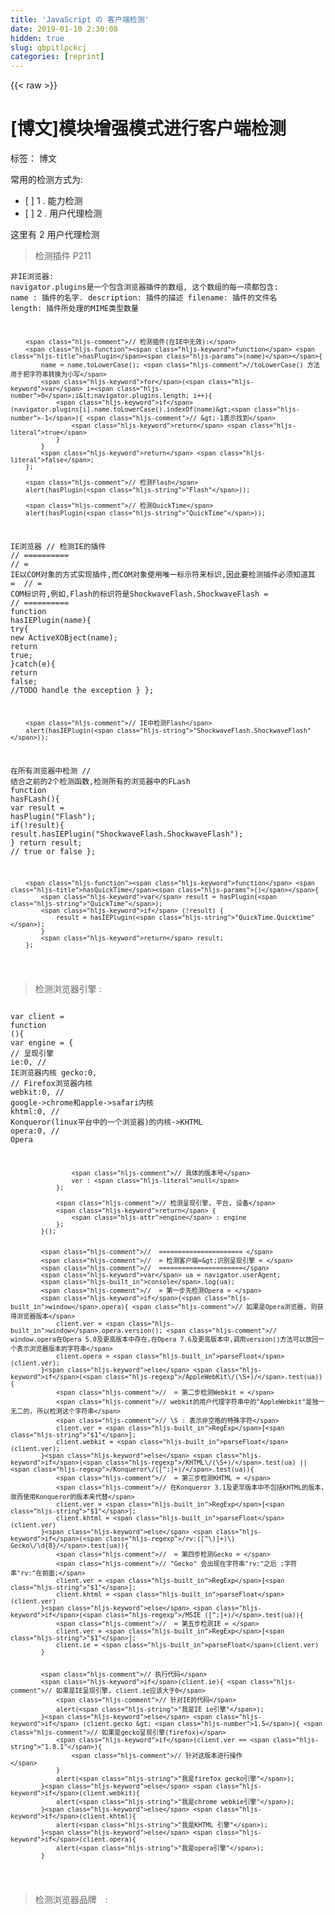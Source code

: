 ```yaml
---
title: 'JavaScript の 客户端检测' 
date: 2019-01-10 2:30:08
hidden: true
slug: qbpitlpckcj
categories: [reprint]
---
```


{{< raw >}}

                    
<h1 id="articleHeader0">[博文]模块增强模式进行客户端检测</h1>
<p>标签： 博文</p>
<p>常用的检测方式为:</p>
<ul>
<li>[ ]  1 . 能力检测</li>
<li>[ ]  2 . 用户代理检测</li>
</ul>
<p>这里有 2 用户代理检测</p>
<blockquote><p>检测插件 P211</p></blockquote>
<div class="widget-codetool" style="display:none;">
      <div class="widget-codetool--inner">
      <span class="selectCode code-tool" data-toggle="tooltip" data-placement="top" title="" data-original-title="全选"></span>
      <span type="button" class="copyCode code-tool" data-toggle="tooltip" data-placement="top" data-clipboard-text="非IE浏览器: 
navigator.plugins是一个包含浏览器插件的数组, 这个数组的每一项都包含:
    name : 插件的名字.
    description: 插件的描述
    filename: 插件的文件名
    length: 插件所处理的MIME类型数量

        // 检测插件(在IE中无效):
        function hasPlugin(name){
            name = name.toLowerCase(); //toLowerCase() 方法用于把字符串转换为小写
            for(var i=0;i<navigator.plugins.length; i++){
                if(navigator.plugins[i].name.toLowerCase().indexOf(name)>-1){ // >-1表示找到
                    return true
                }
            }
            return false;
        };
            
        // 检测Flash
        alert(hasPlugin(&quot;Flash&quot;));
        
        // 检测QuickTime
        alert(hasPlugin(&quot;QuickTime&quot;));
            

IE浏览器
        // 检测IE的插件
        //  ========== 
        //  = IE以COM对象的方式实现插件,而COM对象使用唯一标示符来标识,因此要检测插件必须知道其 = 
        //  = COM标识符,例如,Flash的标识符是ShockwaveFlash.ShockwaveFlash = 
        //  ========== 
        function hasIEPlugin(name){
            try{
                new ActiveXOBject(name);
                return true;
            }catch(e){
                return false;
                //TODO handle the exception
            }
        };
        
        // IE中检测Flash
        alert(hasIEPlugin(&quot;ShockwaveFlash.ShockwaveFlash&quot;));


在所有浏览器中检测
        // 结合之前的2个检测函数,检测所有的浏览器中的FLash
        function hasFLash(){
            var result = hasPlugin(&quot;Flash&quot;);
            if(!result){
                result.hasIEPlugin(&quot;ShockwaveFlash.ShockwaveFlash&quot;);
            }
            return result; // true or false
        };
        
        function hasQuickTime(){
            var result = hasPlugin(&quot;QuickTime&quot;);
            if (!result) {
                result = hasIEPlugin(&quot;QuickTime.Quicktime&quot;);
            } 
            return result;
        };
" title="" data-original-title="复制"></span>
      <span type="button" class="saveToNote code-tool" data-toggle="tooltip" data-placement="top" title="" data-original-title="放进笔记"></span>
      </div>
      </div><pre class="hljs actionscript"><code>非IE浏览器: 
navigator.plugins是一个包含浏览器插件的数组, 这个数组的每一项都包含:
    name : 插件的名字.
    description: 插件的描述
    filename: 插件的文件名
    length: 插件所处理的MIME类型数量

        <span class="hljs-comment">// 检测插件(在IE中无效):</span>
        <span class="hljs-function"><span class="hljs-keyword">function</span> <span class="hljs-title">hasPlugin</span><span class="hljs-params">(name)</span></span>{
            name = name.toLowerCase(); <span class="hljs-comment">//toLowerCase() 方法用于把字符串转换为小写</span>
            <span class="hljs-keyword">for</span>(<span class="hljs-keyword">var</span> i=<span class="hljs-number">0</span>;i&lt;navigator.plugins.length; i++){
                <span class="hljs-keyword">if</span>(navigator.plugins[i].name.toLowerCase().indexOf(name)&gt;<span class="hljs-number">-1</span>){ <span class="hljs-comment">// &gt;-1表示找到</span>
                    <span class="hljs-keyword">return</span> <span class="hljs-literal">true</span>
                }
            }
            <span class="hljs-keyword">return</span> <span class="hljs-literal">false</span>;
        };
            
        <span class="hljs-comment">// 检测Flash</span>
        alert(hasPlugin(<span class="hljs-string">"Flash"</span>));
        
        <span class="hljs-comment">// 检测QuickTime</span>
        alert(hasPlugin(<span class="hljs-string">"QuickTime"</span>));
            

IE浏览器
        <span class="hljs-comment">// 检测IE的插件</span>
        <span class="hljs-comment">//  ========== </span>
        <span class="hljs-comment">//  = IE以COM对象的方式实现插件,而COM对象使用唯一标示符来标识,因此要检测插件必须知道其 = </span>
        <span class="hljs-comment">//  = COM标识符,例如,Flash的标识符是ShockwaveFlash.ShockwaveFlash = </span>
        <span class="hljs-comment">//  ========== </span>
        <span class="hljs-function"><span class="hljs-keyword">function</span> <span class="hljs-title">hasIEPlugin</span><span class="hljs-params">(name)</span></span>{
            <span class="hljs-keyword">try</span>{
                <span class="hljs-keyword">new</span> ActiveXOBject(name);
                <span class="hljs-keyword">return</span> <span class="hljs-literal">true</span>;
            }<span class="hljs-keyword">catch</span>(e){
                <span class="hljs-keyword">return</span> <span class="hljs-literal">false</span>;
                <span class="hljs-comment">//TODO handle the exception</span>
            }
        };
        
        <span class="hljs-comment">// IE中检测Flash</span>
        alert(hasIEPlugin(<span class="hljs-string">"ShockwaveFlash.ShockwaveFlash"</span>));


在所有浏览器中检测
        <span class="hljs-comment">// 结合之前的2个检测函数,检测所有的浏览器中的FLash</span>
        <span class="hljs-function"><span class="hljs-keyword">function</span> <span class="hljs-title">hasFLash</span><span class="hljs-params">()</span></span>{
            <span class="hljs-keyword">var</span> result = hasPlugin(<span class="hljs-string">"Flash"</span>);
            <span class="hljs-keyword">if</span>(!result){
                result.hasIEPlugin(<span class="hljs-string">"ShockwaveFlash.ShockwaveFlash"</span>);
            }
            <span class="hljs-keyword">return</span> result; <span class="hljs-comment">// true or false</span>
        };
        
        <span class="hljs-function"><span class="hljs-keyword">function</span> <span class="hljs-title">hasQuickTime</span><span class="hljs-params">()</span></span>{
            <span class="hljs-keyword">var</span> result = hasPlugin(<span class="hljs-string">"QuickTime"</span>);
            <span class="hljs-keyword">if</span> (!result) {
                result = hasIEPlugin(<span class="hljs-string">"QuickTime.Quicktime"</span>);
            } 
            <span class="hljs-keyword">return</span> result;
        };
</code></pre>
<blockquote><p>检测浏览器引擎 :</p></blockquote>
<div class="widget-codetool" style="display:none;">
      <div class="widget-codetool--inner">
      <span class="selectCode code-tool" data-toggle="tooltip" data-placement="top" title="" data-original-title="全选"></span>
      <span type="button" class="copyCode code-tool" data-toggle="tooltip" data-placement="top" data-clipboard-text="
            var client = function (){
                var engine = {
                    // 呈现引擎
                    ie:0, // IE浏览器内核
                    gecko:0, // Firefox浏览器内核    
                    webkit:0, // google->chrome和apple->safari内核
                    khtml:0, // Konqueror(linux平台中的一个浏览器)的内核->KHTML
                    opera:0, // Opera
                    
                    // 具体的版本号
                    ver : null
                };
                
                // 检测呈现引擎, 平台, 设备
                return {
                    engine : engine
                };
            }();
            
            
            //  ====================== 
            //  = 检测客户端=>识别呈现引擎 = 
            //  ======================
            var ua = navigator.userAgent;
            console.log(ua);
            //  = 第一步先检测Opera = 
            if(window.opera){ // 如果是Opera浏览器, 则获得浏览器版本
                client.ver = window.opera.version(); // window.opera在Opera 5.0及更高版本中存在,在Opera 7.6及更高版本中,调用version()方法可以放回一个表示浏览器版本的字符串
                client.opera = parseFloat(client.ver);
            }else if(/AppleWebKit\/(\S+)/.test(ua)){
                //  = 第二步检测Webkit = 
                // webkit的用户代理字符串中的&quot;AppleWebkit&quot;是独一无二的, 所以检测这个字符串
                // \S : 表示非空格的特殊字符
                client.ver = RegExp[&quot;$1&quot;];
                client.webkit = parseFloat(client.ver);
            }else if(/KHTML\/(\S+)/.test(ua) || /Konqueror\/([^;]+)/.test(ua)){
                //  = 第三步检测KHTML = 
                // 在Konqueror 3.1及更早版本中不包括KHTML的版本, 故而使用Konqueror的版本来代替
                client.ver = RegExp[&quot;$1&quot;];
                client.khtml = parseFloat(client.ver)                
            }else if(/rv:([^\)]+)\) Gecko\/\d{8}/.test(ua)){
                //  = 第四步检测Gecko = 
                // &quot;Gecko&quot; 会出现在字符串&quot;rv:&quot;之后 ;字符串&quot;rv:&quot;在前面;
                client.ver = RegExp[&quot;$1&quot;];
                client.khtml = parseFloat(client.ver)
            }else if(/MSIE ([^;]+)/.test(ua)){
                //  = 第五步检测IE = 
                client.ver = RegExp[&quot;$1&quot;];
                client.ie = parseFloat(client.ver)
            }
            
            
            // 执行代码
            if(client.ie){ // 如果是IE呈现引擎, client.ie应该大于0
                // 针对IE的代码
                alert(&quot;我是IE ie引擎&quot;);
            }else if (client.gecko > 1.5){ // 如果是gecko呈现引擎(firefox)
                if(client.ver == &quot;1.8.1&quot;){
                    // 针对这版本进行操作                    
                }
                alert(&quot;我是firefox gecko引擎&quot;);
            }else if(client.webkit){
                alert(&quot;我是chrome webkie引擎&quot;);
            }else if(client.khtml){
                alert(&quot;我是KHTML 引擎&quot;);
            }else if(client.opera){
                alert(&quot;我是opera引擎&quot;);
            }


" title="" data-original-title="复制"></span>
      <span type="button" class="saveToNote code-tool" data-toggle="tooltip" data-placement="top" title="" data-original-title="放进笔记"></span>
      </div>
      </div><pre class="hljs javascript"><code>
            <span class="hljs-keyword">var</span> client = <span class="hljs-function"><span class="hljs-keyword">function</span> (<span class="hljs-params"></span>)</span>{
                <span class="hljs-keyword">var</span> engine = {
                    <span class="hljs-comment">// 呈现引擎</span>
                    ie:<span class="hljs-number">0</span>, <span class="hljs-comment">// IE浏览器内核</span>
                    gecko:<span class="hljs-number">0</span>, <span class="hljs-comment">// Firefox浏览器内核    </span>
                    webkit:<span class="hljs-number">0</span>, <span class="hljs-comment">// google-&gt;chrome和apple-&gt;safari内核</span>
                    khtml:<span class="hljs-number">0</span>, <span class="hljs-comment">// Konqueror(linux平台中的一个浏览器)的内核-&gt;KHTML</span>
                    opera:<span class="hljs-number">0</span>, <span class="hljs-comment">// Opera</span>
                    
                    <span class="hljs-comment">// 具体的版本号</span>
                    ver : <span class="hljs-literal">null</span>
                };
                
                <span class="hljs-comment">// 检测呈现引擎, 平台, 设备</span>
                <span class="hljs-keyword">return</span> {
                    <span class="hljs-attr">engine</span> : engine
                };
            }();
            
            
            <span class="hljs-comment">//  ====================== </span>
            <span class="hljs-comment">//  = 检测客户端=&gt;识别呈现引擎 = </span>
            <span class="hljs-comment">//  ======================</span>
            <span class="hljs-keyword">var</span> ua = navigator.userAgent;
            <span class="hljs-built_in">console</span>.log(ua);
            <span class="hljs-comment">//  = 第一步先检测Opera = </span>
            <span class="hljs-keyword">if</span>(<span class="hljs-built_in">window</span>.opera){ <span class="hljs-comment">// 如果是Opera浏览器, 则获得浏览器版本</span>
                client.ver = <span class="hljs-built_in">window</span>.opera.version(); <span class="hljs-comment">// window.opera在Opera 5.0及更高版本中存在,在Opera 7.6及更高版本中,调用version()方法可以放回一个表示浏览器版本的字符串</span>
                client.opera = <span class="hljs-built_in">parseFloat</span>(client.ver);
            }<span class="hljs-keyword">else</span> <span class="hljs-keyword">if</span>(<span class="hljs-regexp">/AppleWebKit\/(\S+)/</span>.test(ua)){
                <span class="hljs-comment">//  = 第二步检测Webkit = </span>
                <span class="hljs-comment">// webkit的用户代理字符串中的"AppleWebkit"是独一无二的, 所以检测这个字符串</span>
                <span class="hljs-comment">// \S : 表示非空格的特殊字符</span>
                client.ver = <span class="hljs-built_in">RegExp</span>[<span class="hljs-string">"$1"</span>];
                client.webkit = <span class="hljs-built_in">parseFloat</span>(client.ver);
            }<span class="hljs-keyword">else</span> <span class="hljs-keyword">if</span>(<span class="hljs-regexp">/KHTML\/(\S+)/</span>.test(ua) || <span class="hljs-regexp">/Konqueror\/([^;]+)/</span>.test(ua)){
                <span class="hljs-comment">//  = 第三步检测KHTML = </span>
                <span class="hljs-comment">// 在Konqueror 3.1及更早版本中不包括KHTML的版本, 故而使用Konqueror的版本来代替</span>
                client.ver = <span class="hljs-built_in">RegExp</span>[<span class="hljs-string">"$1"</span>];
                client.khtml = <span class="hljs-built_in">parseFloat</span>(client.ver)                
            }<span class="hljs-keyword">else</span> <span class="hljs-keyword">if</span>(<span class="hljs-regexp">/rv:([^\)]+)\) Gecko\/\d{8}/</span>.test(ua)){
                <span class="hljs-comment">//  = 第四步检测Gecko = </span>
                <span class="hljs-comment">// "Gecko" 会出现在字符串"rv:"之后 ;字符串"rv:"在前面;</span>
                client.ver = <span class="hljs-built_in">RegExp</span>[<span class="hljs-string">"$1"</span>];
                client.khtml = <span class="hljs-built_in">parseFloat</span>(client.ver)
            }<span class="hljs-keyword">else</span> <span class="hljs-keyword">if</span>(<span class="hljs-regexp">/MSIE ([^;]+)/</span>.test(ua)){
                <span class="hljs-comment">//  = 第五步检测IE = </span>
                client.ver = <span class="hljs-built_in">RegExp</span>[<span class="hljs-string">"$1"</span>];
                client.ie = <span class="hljs-built_in">parseFloat</span>(client.ver)
            }
            
            
            <span class="hljs-comment">// 执行代码</span>
            <span class="hljs-keyword">if</span>(client.ie){ <span class="hljs-comment">// 如果是IE呈现引擎, client.ie应该大于0</span>
                <span class="hljs-comment">// 针对IE的代码</span>
                alert(<span class="hljs-string">"我是IE ie引擎"</span>);
            }<span class="hljs-keyword">else</span> <span class="hljs-keyword">if</span> (client.gecko &gt; <span class="hljs-number">1.5</span>){ <span class="hljs-comment">// 如果是gecko呈现引擎(firefox)</span>
                <span class="hljs-keyword">if</span>(client.ver == <span class="hljs-string">"1.8.1"</span>){
                    <span class="hljs-comment">// 针对这版本进行操作                    </span>
                }
                alert(<span class="hljs-string">"我是firefox gecko引擎"</span>);
            }<span class="hljs-keyword">else</span> <span class="hljs-keyword">if</span>(client.webkit){
                alert(<span class="hljs-string">"我是chrome webkie引擎"</span>);
            }<span class="hljs-keyword">else</span> <span class="hljs-keyword">if</span>(client.khtml){
                alert(<span class="hljs-string">"我是KHTML 引擎"</span>);
            }<span class="hljs-keyword">else</span> <span class="hljs-keyword">if</span>(client.opera){
                alert(<span class="hljs-string">"我是opera引擎"</span>);
            }


</code></pre>
<blockquote><p>检测浏览器品牌　:</p></blockquote>
<div class="widget-codetool" style="display:none;">
      <div class="widget-codetool--inner">
      <span class="selectCode code-tool" data-toggle="tooltip" data-placement="top" title="" data-original-title="全选"></span>
      <span type="button" class="copyCode code-tool" data-toggle="tooltip" data-placement="top" data-clipboard-text="            var client = function (){
                var engine = {
                    // 呈现引擎
                    ie:0, // IE浏览器内核
                    gecko:0, // Firefox浏览器内核    
                    webkit:0, // google->chrome和apple->safari内核
                    khtml:0, // Konqueror(linux平台中的一个浏览器)的内核->KHTML
                    opera:0, // Opera
                    
                    // 具体的版本号
                    ver : null
                };
                
                var browser = {
                    //浏览器
                    ie : 0,
                    firefox:0,
                    safari:0,
                    honq:0,
                    opera:0, 
                    chrome:0,
                    
                    // 具体的版本号
                    ver : null
                };
                
                
                // 检测呈现引擎, 平台, 设备
                return {
                    engine : engine,
                    browser : browser
                };
            }();
            
            
            //  ====================== 
            //  = 检测客户端=>识别呈现引擎 = 
            //  = 检测客户端=>识别浏览器 =  
            //  ====================== 
            var ua = navigator.userAgent; 
            //  = 第一步先检测Opera =  
            var o = window.opera || window.opr
            console.log(ua);
            if(o){ // 如果是Opera浏览器, 则获得浏览器版本
                client.engine.ver = client.browser.ver = (/OPR\/(.*)/.exec(ua))[1]; // window.opera在Opera 5.0及更高版本中存在,在Opera 7.6及更高版本中,调用version()方法可以放回一个表示浏览器版本的字符串
                client.engine.opera = client.browser.opera = parseFloat(client.engine.ver);
            }else if(/AppleWebKit\/(\S+)/.test(ua)){
                //  = 第二步检测Webkit = 
                // webkit的用户代理字符串中的&quot;AppleWebkit&quot;是独一无二的, 所以检测这个字符串
                // \S : 表示非空格的字符
                client.engine.ver = RegExp[&quot;$1&quot;];
                client.engine.webkit = parseFloat(client.engine.ver);

                //确定是Chrome 还是 Safari
                if(/Chrome\/(\S+)/.test(ua)){
                    client.browser.ver  = RegExp[&quot;$1&quot;];
                    client.browser.chrome = parseFloat(client.browser.ver);
                }else if(/Version\/(\S+)/.test(ua)){
                    client.browser.ver  = RegExp[&quot;$1&quot;];
                    client.browser.safari = parseFloat(client.browser.ver);
                }else{
                    //近似的确定版本号
                    var safariVersion = 1;
                    if(client.webkit < 100){
                        safariVersion = 1;
                    }else if(client.webkit < 312){
                        safariVersion = 1.2;
                    }else if(client.webkit < 412){
                        safariVersion = 1.3;
                    }else{
                        safariVersion = 2;
                    }
                    client.browser.safari = client.browser.ver = safariVersion;
                }
            }else if(/KHTML\/(\S+)/.test(ua) || /Konqueror\/([^;]+)/.test(ua)){
                //  = 第三步检测KHTML = 
                // 在Konqueror 3.1及更早版本中不包括KHTML的版本, 故而使用Konqueror的版本来代替
                client.engine.ver = client.browser.ver = RegExp[&quot;$1&quot;];
                client.engine.khtml = client.browser.konq = parseFloat(client.engine.ver)
            }else if(/rv:([^\)]+)\) Gecko\/\d{8}/.test(ua)){
                //  = 第四步检测Gecko = 
                // &quot;Gecko&quot; 会出现在字符串&quot;rv:&quot;之后 ;字符串&quot;rv:&quot;在前面;
                client.engine.ver = RegExp[&quot;$1&quot;];
                client.engine.gecko = parseFloat(client.engine.ver);
                
                //确定是不是firefox
                if(/Firefox\/(\S+)/.test(ua)){
                    client.browser.ver = RegExp[&quot;$1&quot;];
                    client.browser.firefox = parseFloat(client.browser.ver);
                }
            }else if(/MSIE ([^;]+)/.test(ua)){
                //  = 第五步检测IE = 
                client.engine.ver = client.browser.ver = RegExp[&quot;$1&quot;];
                client.engine.ie = client.browser.ie = parseFloat(client.engine.ver)
            }
            
            
            // 检测引擎逻辑代码
            if(client.engine.ie){ // 如果是IE呈现引擎, client.engine.ie应该大于0
                // 针对IE的代码
                alert(&quot;我是IE ie引擎&quot;);
            }else if (client.engine.gecko > 1.5){ // 如果是gecko呈现引擎(firefox)
                if(client.engine.ver == &quot;1.8.1&quot;){
                    // 针对这版本进行操作                    
                }
                alert(&quot;我是firefox gecko引擎&quot;);
            }else if(client.engine.webkit){
                alert(&quot;我是webkie引擎&quot;);
            }else if(client.engine.khtml){
                alert(&quot;我是KHTML 引擎&quot;);
            }else if(client.engine.opera){
                alert(&quot;我是opera引擎&quot;);
            }
            
            // 检测浏览器逻辑代码
            if(client.engine.webkit){ // 如果为webkit引擎
                if(client.browser.chrome){
                    alert(&quot;我是google chrome&quot;)
                }else if(client.browser.safari){
                    alert(&quot;我是Safari&quot;)
                }
            }else if(client.engine.gecko){
                if(client.browser.firefox){
                    alert(&quot;我是火狐&quot;)
                }else{
                    alert(&quot;gecko.....&quot;)
                }
            }else if(client.browser.ie){
                alert(&quot;我是IE&quot;)
            }else if(client.browser.opera){
                alert(&quot;我是Opera&quot;)
            }
            " title="" data-original-title="复制"></span>
      <span type="button" class="saveToNote code-tool" data-toggle="tooltip" data-placement="top" title="" data-original-title="放进笔记"></span>
      </div>
      </div><pre class="hljs axapta"><code>            var <span class="hljs-keyword">client</span> = function (){
                var engine = {
                    <span class="hljs-comment">// 呈现引擎</span>
                    ie:<span class="hljs-number">0</span>, <span class="hljs-comment">// IE浏览器内核</span>
                    gecko:<span class="hljs-number">0</span>, <span class="hljs-comment">// Firefox浏览器内核    </span>
                    webkit:<span class="hljs-number">0</span>, <span class="hljs-comment">// google-&gt;chrome和apple-&gt;safari内核</span>
                    khtml:<span class="hljs-number">0</span>, <span class="hljs-comment">// Konqueror(linux平台中的一个浏览器)的内核-&gt;KHTML</span>
                    opera:<span class="hljs-number">0</span>, <span class="hljs-comment">// Opera</span>
                    
                    <span class="hljs-comment">// 具体的版本号</span>
                    ver : <span class="hljs-keyword">null</span>
                };
                
                var browser = {
                    <span class="hljs-comment">//浏览器</span>
                    ie : <span class="hljs-number">0</span>,
                    firefox:<span class="hljs-number">0</span>,
                    safari:<span class="hljs-number">0</span>,
                    honq:<span class="hljs-number">0</span>,
                    opera:<span class="hljs-number">0</span>, 
                    chrome:<span class="hljs-number">0</span>,
                    
                    <span class="hljs-comment">// 具体的版本号</span>
                    ver : <span class="hljs-keyword">null</span>
                };
                
                
                <span class="hljs-comment">// 检测呈现引擎, 平台, 设备</span>
                <span class="hljs-keyword">return</span> {
                    engine : engine,
                    browser : browser
                };
            }();
            
            
            <span class="hljs-comment">//  ====================== </span>
            <span class="hljs-comment">//  = 检测客户端=&gt;识别呈现引擎 = </span>
            <span class="hljs-comment">//  = 检测客户端=&gt;识别浏览器 =  </span>
            <span class="hljs-comment">//  ====================== </span>
            var ua = navigator.userAgent; 
            <span class="hljs-comment">//  = 第一步先检测Opera =  </span>
            var o = window.opera || window.opr
            console.log(ua);
            <span class="hljs-keyword">if</span>(o){ <span class="hljs-comment">// 如果是Opera浏览器, 则获得浏览器版本</span>
                <span class="hljs-keyword">client</span>.engine.ver = <span class="hljs-keyword">client</span>.browser.ver = (/OPR\/(.*)/.exec(ua))[<span class="hljs-number">1</span>]; <span class="hljs-comment">// window.opera在Opera 5.0及更高版本中存在,在Opera 7.6及更高版本中,调用version()方法可以放回一个表示浏览器版本的字符串</span>
                <span class="hljs-keyword">client</span>.engine.opera = <span class="hljs-keyword">client</span>.browser.opera = parseFloat(<span class="hljs-keyword">client</span>.engine.ver);
            }<span class="hljs-keyword">else</span> <span class="hljs-keyword">if</span>(/AppleWebKit\/(\S+)/.test(ua)){
                <span class="hljs-comment">//  = 第二步检测Webkit = </span>
                <span class="hljs-comment">// webkit的用户代理字符串中的"AppleWebkit"是独一无二的, 所以检测这个字符串</span>
                <span class="hljs-comment">// \S : 表示非空格的字符</span>
                <span class="hljs-keyword">client</span>.engine.ver = RegExp[<span class="hljs-string">"$1"</span>];
                <span class="hljs-keyword">client</span>.engine.webkit = parseFloat(<span class="hljs-keyword">client</span>.engine.ver);

                <span class="hljs-comment">//确定是Chrome 还是 Safari</span>
                <span class="hljs-keyword">if</span>(/Chrome\/(\S+)/.test(ua)){
                    <span class="hljs-keyword">client</span>.browser.ver  = RegExp[<span class="hljs-string">"$1"</span>];
                    <span class="hljs-keyword">client</span>.browser.chrome = parseFloat(<span class="hljs-keyword">client</span>.browser.ver);
                }<span class="hljs-keyword">else</span> <span class="hljs-keyword">if</span>(/Version\/(\S+)/.test(ua)){
                    <span class="hljs-keyword">client</span>.browser.ver  = RegExp[<span class="hljs-string">"$1"</span>];
                    <span class="hljs-keyword">client</span>.browser.safari = parseFloat(<span class="hljs-keyword">client</span>.browser.ver);
                }<span class="hljs-keyword">else</span>{
                    <span class="hljs-comment">//近似的确定版本号</span>
                    var safariVersion = <span class="hljs-number">1</span>;
                    <span class="hljs-keyword">if</span>(<span class="hljs-keyword">client</span>.webkit &lt; <span class="hljs-number">100</span>){
                        safariVersion = <span class="hljs-number">1</span>;
                    }<span class="hljs-keyword">else</span> <span class="hljs-keyword">if</span>(<span class="hljs-keyword">client</span>.webkit &lt; <span class="hljs-number">312</span>){
                        safariVersion = <span class="hljs-number">1.2</span>;
                    }<span class="hljs-keyword">else</span> <span class="hljs-keyword">if</span>(<span class="hljs-keyword">client</span>.webkit &lt; <span class="hljs-number">412</span>){
                        safariVersion = <span class="hljs-number">1.3</span>;
                    }<span class="hljs-keyword">else</span>{
                        safariVersion = <span class="hljs-number">2</span>;
                    }
                    <span class="hljs-keyword">client</span>.browser.safari = <span class="hljs-keyword">client</span>.browser.ver = safariVersion;
                }
            }<span class="hljs-keyword">else</span> <span class="hljs-keyword">if</span>(/KHTML\/(\S+)/.test(ua) || /Konqueror\/([^;]+)/.test(ua)){
                <span class="hljs-comment">//  = 第三步检测KHTML = </span>
                <span class="hljs-comment">// 在Konqueror 3.1及更早版本中不包括KHTML的版本, 故而使用Konqueror的版本来代替</span>
                <span class="hljs-keyword">client</span>.engine.ver = <span class="hljs-keyword">client</span>.browser.ver = RegExp[<span class="hljs-string">"$1"</span>];
                <span class="hljs-keyword">client</span>.engine.khtml = <span class="hljs-keyword">client</span>.browser.konq = parseFloat(<span class="hljs-keyword">client</span>.engine.ver)
            }<span class="hljs-keyword">else</span> <span class="hljs-keyword">if</span>(/rv:([^\)]+)\) Gecko\/\d{<span class="hljs-number">8</span>}/.test(ua)){
                <span class="hljs-comment">//  = 第四步检测Gecko = </span>
                <span class="hljs-comment">// "Gecko" 会出现在字符串"rv:"之后 ;字符串"rv:"在前面;</span>
                <span class="hljs-keyword">client</span>.engine.ver = RegExp[<span class="hljs-string">"$1"</span>];
                <span class="hljs-keyword">client</span>.engine.gecko = parseFloat(<span class="hljs-keyword">client</span>.engine.ver);
                
                <span class="hljs-comment">//确定是不是firefox</span>
                <span class="hljs-keyword">if</span>(/Firefox\/(\S+)/.test(ua)){
                    <span class="hljs-keyword">client</span>.browser.ver = RegExp[<span class="hljs-string">"$1"</span>];
                    <span class="hljs-keyword">client</span>.browser.firefox = parseFloat(<span class="hljs-keyword">client</span>.browser.ver);
                }
            }<span class="hljs-keyword">else</span> <span class="hljs-keyword">if</span>(/MSIE ([^;]+)/.test(ua)){
                <span class="hljs-comment">//  = 第五步检测IE = </span>
                <span class="hljs-keyword">client</span>.engine.ver = <span class="hljs-keyword">client</span>.browser.ver = RegExp[<span class="hljs-string">"$1"</span>];
                <span class="hljs-keyword">client</span>.engine.ie = <span class="hljs-keyword">client</span>.browser.ie = parseFloat(<span class="hljs-keyword">client</span>.engine.ver)
            }
            
            
            <span class="hljs-comment">// 检测引擎逻辑代码</span>
            <span class="hljs-keyword">if</span>(<span class="hljs-keyword">client</span>.engine.ie){ <span class="hljs-comment">// 如果是IE呈现引擎, client.engine.ie应该大于0</span>
                <span class="hljs-comment">// 针对IE的代码</span>
                alert(<span class="hljs-string">"我是IE ie引擎"</span>);
            }<span class="hljs-keyword">else</span> <span class="hljs-keyword">if</span> (<span class="hljs-keyword">client</span>.engine.gecko &gt; <span class="hljs-number">1.5</span>){ <span class="hljs-comment">// 如果是gecko呈现引擎(firefox)</span>
                <span class="hljs-keyword">if</span>(<span class="hljs-keyword">client</span>.engine.ver == <span class="hljs-string">"1.8.1"</span>){
                    <span class="hljs-comment">// 针对这版本进行操作                    </span>
                }
                alert(<span class="hljs-string">"我是firefox gecko引擎"</span>);
            }<span class="hljs-keyword">else</span> <span class="hljs-keyword">if</span>(<span class="hljs-keyword">client</span>.engine.webkit){
                alert(<span class="hljs-string">"我是webkie引擎"</span>);
            }<span class="hljs-keyword">else</span> <span class="hljs-keyword">if</span>(<span class="hljs-keyword">client</span>.engine.khtml){
                alert(<span class="hljs-string">"我是KHTML 引擎"</span>);
            }<span class="hljs-keyword">else</span> <span class="hljs-keyword">if</span>(<span class="hljs-keyword">client</span>.engine.opera){
                alert(<span class="hljs-string">"我是opera引擎"</span>);
            }
            
            <span class="hljs-comment">// 检测浏览器逻辑代码</span>
            <span class="hljs-keyword">if</span>(<span class="hljs-keyword">client</span>.engine.webkit){ <span class="hljs-comment">// 如果为webkit引擎</span>
                <span class="hljs-keyword">if</span>(<span class="hljs-keyword">client</span>.browser.chrome){
                    alert(<span class="hljs-string">"我是google chrome"</span>)
                }<span class="hljs-keyword">else</span> <span class="hljs-keyword">if</span>(<span class="hljs-keyword">client</span>.browser.safari){
                    alert(<span class="hljs-string">"我是Safari"</span>)
                }
            }<span class="hljs-keyword">else</span> <span class="hljs-keyword">if</span>(<span class="hljs-keyword">client</span>.engine.gecko){
                <span class="hljs-keyword">if</span>(<span class="hljs-keyword">client</span>.browser.firefox){
                    alert(<span class="hljs-string">"我是火狐"</span>)
                }<span class="hljs-keyword">else</span>{
                    alert(<span class="hljs-string">"gecko....."</span>)
                }
            }<span class="hljs-keyword">else</span> <span class="hljs-keyword">if</span>(<span class="hljs-keyword">client</span>.browser.ie){
                alert(<span class="hljs-string">"我是IE"</span>)
            }<span class="hljs-keyword">else</span> <span class="hljs-keyword">if</span>(<span class="hljs-keyword">client</span>.browser.opera){
                alert(<span class="hljs-string">"我是Opera"</span>)
            }
            </code></pre>
<h2 id="articleHeader1">用户代理检测 总结(上面的代码并入)</h2>
<ul><li>这种方法对用户代理字符串有很大的依赖性, 不推荐</li></ul>
<div class="widget-codetool" style="display:none;">
      <div class="widget-codetool--inner">
      <span class="selectCode code-tool" data-toggle="tooltip" data-placement="top" title="" data-original-title="全选"></span>
      <span type="button" class="copyCode code-tool" data-toggle="tooltip" data-placement="top" data-clipboard-text="            // 模块增强模式进行客户端检测
            var client = function() {
                var engine = {
                    // 呈现引擎
                    ie: 0, // IE浏览器内核
                    gecko: 0, // Firefox浏览器内核    
                    webkit: 0, // google->chrome和apple->safari内核
                    khtml: 0, // Konqueror(linux平台中的一个浏览器)的内核->KHTML
                    opera: 0, // Opera

                    // 具体的版本号
                    ver: null
                };

                var browser = {
                    // 浏览器
                    ie: 0,
                    firefox: 0,
                    safari: 0,
                    konq: 0,
                    opera: 0,
                    chrome: 0,

                    // 具体的版本号
                    ver: null
                };

                var system = {
                    // 平台, 设备和操作系统
                    win: false,
                    mac: false,
                    x11: false, // 数字1

                    // 移动设备
                    iphone: false,
                    ipod: false,
                    ipad: false,
                    ios: false,
                    android: false,
                    nokiaN: false, // 诺基亚N系列
                    winMobile: false, // window phone系列

                    // 游戏系统
                    wii: false, // 任天堂
                    ps: false
                }

                // 检测呈现引擎和浏览器
                var ua = navigator.userAgent;
                //  = 第一步先检测Opera =  
                var o = window.opera || window.opr;
                if(o) { // 如果是Opera浏览器, 则获得浏览器版本
                    engine.ver = browser.ver = (/OPR\/(.*)/.exec(ua))[1]; // window.opera在Opera 5.0及更高版本中存在,在Opera 7.6及更高版本中,调用version()方法可以放回一个表示浏览器版本的字符串
                    engine.opera = browser.opera = parseFloat(engine.ver);
                } else if(/AppleWebKit\/(\S+)/.test(ua)) {
                    //  = 第二步检测Webkit = 
                    // webkit的用户代理字符串中的&quot;AppleWebkit&quot;是独一无二的, 所以检测这个字符串
                    // \S : 表示非空格的字符
                    engine.ver = RegExp[&quot;$1&quot;];
                    engine.webkit = parseFloat(engine.ver);

                    //确定是Chrome 还是 Safari
                    if(/Chrome\/(\S+)/.test(ua)) {
                        browser.ver = RegExp[&quot;$1&quot;];
                        browser.chrome = parseFloat(browser.ver);
                    } else if(/Version\/(\S+)/.test(ua)) {
                        browser.ver = RegExp[&quot;$1&quot;];
                        browser.safari = parseFloat(browser.ver);
                    } else {
                        //近似的确定版本号
                        var safariVersion = 1;
                        if(engine.webkit < 100) {
                            safariVersion = 1;
                        } else if(engine.webkit < 312) {
                            safariVersion = 1.2;
                        } else if(engine.webkit < 412) {
                            safariVersion = 1.3;
                        } else {
                            safariVersion = 2;
                        }
                        browser.safari = browser.ver = safariVersion;
                    }
                } else if(/KHTML\/(\S+)/.test(ua) || /Konqueror\/([^;]+)/.test(ua)) {
                    //  = 第三步检测KHTML = 
                    // 在Konqueror 3.1及更早版本中不包括KHTML的版本, 故而使用Konqueror的版本来代替
                    engine.ver = browser.ver = RegExp[&quot;$1&quot;];
                    engine.khtml = browser.konq = parseFloat(engine.ver)
                } else if(/rv:([^\)]+)\) Gecko\/\d{8}/.test(ua)) {
                    //  = 第四步检测Gecko = 
                    // &quot;Gecko&quot; 会出现在字符串&quot;rv:&quot;之后 ;字符串&quot;rv:&quot;在前面;
                    engine.ver = RegExp[&quot;$1&quot;];
                    engine.gecko = parseFloat(engine.ver);

                    //确定是不是firefox
                    if(/Firefox\/(\S+)/.test(ua)) {
                        browser.ver = RegExp[&quot;$1&quot;];
                        browser.firefox = parseFloat(browser.ver);
                    }
                } else if(/MSIE ([^;]+)/.test(ua)) {
                    //  = 第五步检测IE = 
                    engine.ver = browser.ver = RegExp[&quot;$1&quot;];
                    engine.ie = browser.ie = parseFloat(engine.ver)
                }

                // 检测平台
                var p = navigator.platform; // 可能出现的值:Win32, Win64, MacPPC, MacIntel, X11, Linux i686;
                // 检测前缀, 向前兼容
                system.win = p.indexOf(&quot;Win&quot;) == 0;
                system.mac = p.indexOf(&quot;Mac&quot;) == 0;
                system.x11 = (p.indexOf(&quot;X11&quot;) == 0) || (p.indexOf(&quot;Linux&quot;) == 0);

                // 检测Windows 操作系统
                if(system.win) {
                    if(/Win(?:dows )?([^do]{2})\s?(\d+\.\d+)?/.test(ua)) {
                        if(RegExp[&quot;$1&quot;] == &quot;NT&quot;) {
                            switch(RegExp[&quot;$2&quot;]) {
                                case &quot;5.0&quot;:
                                    system.win = &quot;2000&quot;;
                                    break;
                                case &quot;5.1&quot;:
                                    system.win = &quot;Xp&quot;;
                                    break;
                                case &quot;6.0&quot;:
                                    system.win = &quot;Vista&quot;;
                                    break;
                                case &quot;6.1&quot;:
                                    system.win = &quot;7&quot;;
                                    break;
                                default:
                                    system.win = &quot;NT&quot;;
                                    break;
                            }
                        } else if(RegExp[&quot;$1&quot;] == &quot;9x&quot;) {
                            system.win = &quot;ME&quot;;
                        } else {
                            system.win = RegExp[&quot;$1&quot;];
                        }
                    }
                }
                
                // 检测移动设备
                system.iphone = ua.indexOf(&quot;iPone&quot;) > -1;
                system.ipod = ua.indexOf(&quot;iPod&quot;) > -1;
                system.ipad = ua.indexOf(&quot;iPad&quot;) > -1;
                system.nokiaN = ua.indexOf(&quot;NokiaN&quot;) > -1;
                // windows mobile设备, 又称windows CE
                if(system.win == &quot;CE&quot;){ // 老版本的windows Mobile
                    system.winMobile = system.win;
                }else if(system.win == &quot;Ph&quot;){
                    if(/Window Phone OS (\d+.\d+)/.test(ua)){ // windows phone7或更新
                        system.win = &quot;Phone&quot;;
                        system.winMobile = parseFloat(RegExp[&quot;$1&quot;]);
                    }
                }
                // 检测IOS版本
                if(system.mac &amp;&amp; ua.indexOf(&quot;Mobile&quot;) > -1){
                    if(/CPU (?:iPhone )?OS (\d+_\d+)/.test(ua)){
                        system.ios = parseFloat(RegExp.$1.replace(&quot;_&quot;, &quot;.&quot;));
                    }else{
                        system.ios = 2; // 无法检测, 推测为低版本
                    }
                }
                // 检测Android 版本
                if(/Android (\d+\.\d+)/.test(ua)){
                    system.android = parseFloat(RegExp.$1);                    
                }
                
                // 检测游戏系统
                system.wii = ua.indexOf(&quot;Wii&quot;) > -1;
                system.ps = /playstation/i.test(ua);

                // 返回呈现引擎, 平台, 设备
                return {
                    engine: engine,
                    browser: browser,
                    system: system
                };
            }();
" title="" data-original-title="复制"></span>
      <span type="button" class="saveToNote code-tool" data-toggle="tooltip" data-placement="top" title="" data-original-title="放进笔记"></span>
      </div>
      </div><pre class="hljs javascript"><code>            <span class="hljs-comment">// 模块增强模式进行客户端检测</span>
            <span class="hljs-keyword">var</span> client = <span class="hljs-function"><span class="hljs-keyword">function</span>(<span class="hljs-params"></span>) </span>{
                <span class="hljs-keyword">var</span> engine = {
                    <span class="hljs-comment">// 呈现引擎</span>
                    ie: <span class="hljs-number">0</span>, <span class="hljs-comment">// IE浏览器内核</span>
                    gecko: <span class="hljs-number">0</span>, <span class="hljs-comment">// Firefox浏览器内核    </span>
                    webkit: <span class="hljs-number">0</span>, <span class="hljs-comment">// google-&gt;chrome和apple-&gt;safari内核</span>
                    khtml: <span class="hljs-number">0</span>, <span class="hljs-comment">// Konqueror(linux平台中的一个浏览器)的内核-&gt;KHTML</span>
                    opera: <span class="hljs-number">0</span>, <span class="hljs-comment">// Opera</span>

                    <span class="hljs-comment">// 具体的版本号</span>
                    ver: <span class="hljs-literal">null</span>
                };

                <span class="hljs-keyword">var</span> browser = {
                    <span class="hljs-comment">// 浏览器</span>
                    ie: <span class="hljs-number">0</span>,
                    <span class="hljs-attr">firefox</span>: <span class="hljs-number">0</span>,
                    <span class="hljs-attr">safari</span>: <span class="hljs-number">0</span>,
                    <span class="hljs-attr">konq</span>: <span class="hljs-number">0</span>,
                    <span class="hljs-attr">opera</span>: <span class="hljs-number">0</span>,
                    <span class="hljs-attr">chrome</span>: <span class="hljs-number">0</span>,

                    <span class="hljs-comment">// 具体的版本号</span>
                    ver: <span class="hljs-literal">null</span>
                };

                <span class="hljs-keyword">var</span> system = {
                    <span class="hljs-comment">// 平台, 设备和操作系统</span>
                    win: <span class="hljs-literal">false</span>,
                    <span class="hljs-attr">mac</span>: <span class="hljs-literal">false</span>,
                    <span class="hljs-attr">x11</span>: <span class="hljs-literal">false</span>, <span class="hljs-comment">// 数字1</span>

                    <span class="hljs-comment">// 移动设备</span>
                    iphone: <span class="hljs-literal">false</span>,
                    <span class="hljs-attr">ipod</span>: <span class="hljs-literal">false</span>,
                    <span class="hljs-attr">ipad</span>: <span class="hljs-literal">false</span>,
                    <span class="hljs-attr">ios</span>: <span class="hljs-literal">false</span>,
                    <span class="hljs-attr">android</span>: <span class="hljs-literal">false</span>,
                    <span class="hljs-attr">nokiaN</span>: <span class="hljs-literal">false</span>, <span class="hljs-comment">// 诺基亚N系列</span>
                    winMobile: <span class="hljs-literal">false</span>, <span class="hljs-comment">// window phone系列</span>

                    <span class="hljs-comment">// 游戏系统</span>
                    wii: <span class="hljs-literal">false</span>, <span class="hljs-comment">// 任天堂</span>
                    ps: <span class="hljs-literal">false</span>
                }

                <span class="hljs-comment">// 检测呈现引擎和浏览器</span>
                <span class="hljs-keyword">var</span> ua = navigator.userAgent;
                <span class="hljs-comment">//  = 第一步先检测Opera =  </span>
                <span class="hljs-keyword">var</span> o = <span class="hljs-built_in">window</span>.opera || <span class="hljs-built_in">window</span>.opr;
                <span class="hljs-keyword">if</span>(o) { <span class="hljs-comment">// 如果是Opera浏览器, 则获得浏览器版本</span>
                    engine.ver = browser.ver = (<span class="hljs-regexp">/OPR\/(.*)/</span>.exec(ua))[<span class="hljs-number">1</span>]; <span class="hljs-comment">// window.opera在Opera 5.0及更高版本中存在,在Opera 7.6及更高版本中,调用version()方法可以放回一个表示浏览器版本的字符串</span>
                    engine.opera = browser.opera = <span class="hljs-built_in">parseFloat</span>(engine.ver);
                } <span class="hljs-keyword">else</span> <span class="hljs-keyword">if</span>(<span class="hljs-regexp">/AppleWebKit\/(\S+)/</span>.test(ua)) {
                    <span class="hljs-comment">//  = 第二步检测Webkit = </span>
                    <span class="hljs-comment">// webkit的用户代理字符串中的"AppleWebkit"是独一无二的, 所以检测这个字符串</span>
                    <span class="hljs-comment">// \S : 表示非空格的字符</span>
                    engine.ver = <span class="hljs-built_in">RegExp</span>[<span class="hljs-string">"$1"</span>];
                    engine.webkit = <span class="hljs-built_in">parseFloat</span>(engine.ver);

                    <span class="hljs-comment">//确定是Chrome 还是 Safari</span>
                    <span class="hljs-keyword">if</span>(<span class="hljs-regexp">/Chrome\/(\S+)/</span>.test(ua)) {
                        browser.ver = <span class="hljs-built_in">RegExp</span>[<span class="hljs-string">"$1"</span>];
                        browser.chrome = <span class="hljs-built_in">parseFloat</span>(browser.ver);
                    } <span class="hljs-keyword">else</span> <span class="hljs-keyword">if</span>(<span class="hljs-regexp">/Version\/(\S+)/</span>.test(ua)) {
                        browser.ver = <span class="hljs-built_in">RegExp</span>[<span class="hljs-string">"$1"</span>];
                        browser.safari = <span class="hljs-built_in">parseFloat</span>(browser.ver);
                    } <span class="hljs-keyword">else</span> {
                        <span class="hljs-comment">//近似的确定版本号</span>
                        <span class="hljs-keyword">var</span> safariVersion = <span class="hljs-number">1</span>;
                        <span class="hljs-keyword">if</span>(engine.webkit &lt; <span class="hljs-number">100</span>) {
                            safariVersion = <span class="hljs-number">1</span>;
                        } <span class="hljs-keyword">else</span> <span class="hljs-keyword">if</span>(engine.webkit &lt; <span class="hljs-number">312</span>) {
                            safariVersion = <span class="hljs-number">1.2</span>;
                        } <span class="hljs-keyword">else</span> <span class="hljs-keyword">if</span>(engine.webkit &lt; <span class="hljs-number">412</span>) {
                            safariVersion = <span class="hljs-number">1.3</span>;
                        } <span class="hljs-keyword">else</span> {
                            safariVersion = <span class="hljs-number">2</span>;
                        }
                        browser.safari = browser.ver = safariVersion;
                    }
                } <span class="hljs-keyword">else</span> <span class="hljs-keyword">if</span>(<span class="hljs-regexp">/KHTML\/(\S+)/</span>.test(ua) || <span class="hljs-regexp">/Konqueror\/([^;]+)/</span>.test(ua)) {
                    <span class="hljs-comment">//  = 第三步检测KHTML = </span>
                    <span class="hljs-comment">// 在Konqueror 3.1及更早版本中不包括KHTML的版本, 故而使用Konqueror的版本来代替</span>
                    engine.ver = browser.ver = <span class="hljs-built_in">RegExp</span>[<span class="hljs-string">"$1"</span>];
                    engine.khtml = browser.konq = <span class="hljs-built_in">parseFloat</span>(engine.ver)
                } <span class="hljs-keyword">else</span> <span class="hljs-keyword">if</span>(<span class="hljs-regexp">/rv:([^\)]+)\) Gecko\/\d{8}/</span>.test(ua)) {
                    <span class="hljs-comment">//  = 第四步检测Gecko = </span>
                    <span class="hljs-comment">// "Gecko" 会出现在字符串"rv:"之后 ;字符串"rv:"在前面;</span>
                    engine.ver = <span class="hljs-built_in">RegExp</span>[<span class="hljs-string">"$1"</span>];
                    engine.gecko = <span class="hljs-built_in">parseFloat</span>(engine.ver);

                    <span class="hljs-comment">//确定是不是firefox</span>
                    <span class="hljs-keyword">if</span>(<span class="hljs-regexp">/Firefox\/(\S+)/</span>.test(ua)) {
                        browser.ver = <span class="hljs-built_in">RegExp</span>[<span class="hljs-string">"$1"</span>];
                        browser.firefox = <span class="hljs-built_in">parseFloat</span>(browser.ver);
                    }
                } <span class="hljs-keyword">else</span> <span class="hljs-keyword">if</span>(<span class="hljs-regexp">/MSIE ([^;]+)/</span>.test(ua)) {
                    <span class="hljs-comment">//  = 第五步检测IE = </span>
                    engine.ver = browser.ver = <span class="hljs-built_in">RegExp</span>[<span class="hljs-string">"$1"</span>];
                    engine.ie = browser.ie = <span class="hljs-built_in">parseFloat</span>(engine.ver)
                }

                <span class="hljs-comment">// 检测平台</span>
                <span class="hljs-keyword">var</span> p = navigator.platform; <span class="hljs-comment">// 可能出现的值:Win32, Win64, MacPPC, MacIntel, X11, Linux i686;</span>
                <span class="hljs-comment">// 检测前缀, 向前兼容</span>
                system.win = p.indexOf(<span class="hljs-string">"Win"</span>) == <span class="hljs-number">0</span>;
                system.mac = p.indexOf(<span class="hljs-string">"Mac"</span>) == <span class="hljs-number">0</span>;
                system.x11 = (p.indexOf(<span class="hljs-string">"X11"</span>) == <span class="hljs-number">0</span>) || (p.indexOf(<span class="hljs-string">"Linux"</span>) == <span class="hljs-number">0</span>);

                <span class="hljs-comment">// 检测Windows 操作系统</span>
                <span class="hljs-keyword">if</span>(system.win) {
                    <span class="hljs-keyword">if</span>(<span class="hljs-regexp">/Win(?:dows )?([^do]{2})\s?(\d+\.\d+)?/</span>.test(ua)) {
                        <span class="hljs-keyword">if</span>(<span class="hljs-built_in">RegExp</span>[<span class="hljs-string">"$1"</span>] == <span class="hljs-string">"NT"</span>) {
                            <span class="hljs-keyword">switch</span>(<span class="hljs-built_in">RegExp</span>[<span class="hljs-string">"$2"</span>]) {
                                <span class="hljs-keyword">case</span> <span class="hljs-string">"5.0"</span>:
                                    system.win = <span class="hljs-string">"2000"</span>;
                                    <span class="hljs-keyword">break</span>;
                                <span class="hljs-keyword">case</span> <span class="hljs-string">"5.1"</span>:
                                    system.win = <span class="hljs-string">"Xp"</span>;
                                    <span class="hljs-keyword">break</span>;
                                <span class="hljs-keyword">case</span> <span class="hljs-string">"6.0"</span>:
                                    system.win = <span class="hljs-string">"Vista"</span>;
                                    <span class="hljs-keyword">break</span>;
                                <span class="hljs-keyword">case</span> <span class="hljs-string">"6.1"</span>:
                                    system.win = <span class="hljs-string">"7"</span>;
                                    <span class="hljs-keyword">break</span>;
                                <span class="hljs-keyword">default</span>:
                                    system.win = <span class="hljs-string">"NT"</span>;
                                    <span class="hljs-keyword">break</span>;
                            }
                        } <span class="hljs-keyword">else</span> <span class="hljs-keyword">if</span>(<span class="hljs-built_in">RegExp</span>[<span class="hljs-string">"$1"</span>] == <span class="hljs-string">"9x"</span>) {
                            system.win = <span class="hljs-string">"ME"</span>;
                        } <span class="hljs-keyword">else</span> {
                            system.win = <span class="hljs-built_in">RegExp</span>[<span class="hljs-string">"$1"</span>];
                        }
                    }
                }
                
                <span class="hljs-comment">// 检测移动设备</span>
                system.iphone = ua.indexOf(<span class="hljs-string">"iPone"</span>) &gt; <span class="hljs-number">-1</span>;
                system.ipod = ua.indexOf(<span class="hljs-string">"iPod"</span>) &gt; <span class="hljs-number">-1</span>;
                system.ipad = ua.indexOf(<span class="hljs-string">"iPad"</span>) &gt; <span class="hljs-number">-1</span>;
                system.nokiaN = ua.indexOf(<span class="hljs-string">"NokiaN"</span>) &gt; <span class="hljs-number">-1</span>;
                <span class="hljs-comment">// windows mobile设备, 又称windows CE</span>
                <span class="hljs-keyword">if</span>(system.win == <span class="hljs-string">"CE"</span>){ <span class="hljs-comment">// 老版本的windows Mobile</span>
                    system.winMobile = system.win;
                }<span class="hljs-keyword">else</span> <span class="hljs-keyword">if</span>(system.win == <span class="hljs-string">"Ph"</span>){
                    <span class="hljs-keyword">if</span>(<span class="hljs-regexp">/Window Phone OS (\d+.\d+)/</span>.test(ua)){ <span class="hljs-comment">// windows phone7或更新</span>
                        system.win = <span class="hljs-string">"Phone"</span>;
                        system.winMobile = <span class="hljs-built_in">parseFloat</span>(<span class="hljs-built_in">RegExp</span>[<span class="hljs-string">"$1"</span>]);
                    }
                }
                <span class="hljs-comment">// 检测IOS版本</span>
                <span class="hljs-keyword">if</span>(system.mac &amp;&amp; ua.indexOf(<span class="hljs-string">"Mobile"</span>) &gt; <span class="hljs-number">-1</span>){
                    <span class="hljs-keyword">if</span>(<span class="hljs-regexp">/CPU (?:iPhone )?OS (\d+_\d+)/</span>.test(ua)){
                        system.ios = <span class="hljs-built_in">parseFloat</span>(<span class="hljs-built_in">RegExp</span>.$<span class="hljs-number">1.</span>replace(<span class="hljs-string">"_"</span>, <span class="hljs-string">"."</span>));
                    }<span class="hljs-keyword">else</span>{
                        system.ios = <span class="hljs-number">2</span>; <span class="hljs-comment">// 无法检测, 推测为低版本</span>
                    }
                }
                <span class="hljs-comment">// 检测Android 版本</span>
                <span class="hljs-keyword">if</span>(<span class="hljs-regexp">/Android (\d+\.\d+)/</span>.test(ua)){
                    system.android = <span class="hljs-built_in">parseFloat</span>(<span class="hljs-built_in">RegExp</span>.$<span class="hljs-number">1</span>);                    
                }
                
                <span class="hljs-comment">// 检测游戏系统</span>
                system.wii = ua.indexOf(<span class="hljs-string">"Wii"</span>) &gt; <span class="hljs-number">-1</span>;
                system.ps = <span class="hljs-regexp">/playstation/i</span>.test(ua);

                <span class="hljs-comment">// 返回呈现引擎, 平台, 设备</span>
                <span class="hljs-keyword">return</span> {
                    <span class="hljs-attr">engine</span>: engine,
                    <span class="hljs-attr">browser</span>: browser,
                    <span class="hljs-attr">system</span>: system
                };
            }();
</code></pre>
<ul><li>[ ] 接上步操作 ↑ 检测:</li></ul>
<div class="widget-codetool" style="display:none;">
      <div class="widget-codetool--inner">
      <span class="selectCode code-tool" data-toggle="tooltip" data-placement="top" title="" data-original-title="全选"></span>
      <span type="button" class="copyCode code-tool" data-toggle="tooltip" data-placement="top" data-clipboard-text="
            // 检测引擎逻辑代码
            if(client.engine.ie) { // 如果是IE呈现引擎, engine.ie应该大于0
                // 针对IE的代码
                alert(&quot;我是IE ie引擎&quot;);
            } else if(client.engine.gecko > 1.5) { // 如果是gecko呈现引擎(firefox)
                if(client.engine.ver == &quot;1.8.1&quot;) {
                    // 针对这版本进行操作                    
                }
                alert(&quot;我是firefox gecko引擎&quot;);
            } else if(client.engine.webkit) {
                alert(&quot;我是webkie引擎&quot;);
            } else if(client.engine.khtml) {
                alert(&quot;我是KHTML 引擎&quot;);
            } else if(client.engine.opera) {
                alert(&quot;我是opera引擎&quot;);
            }

            // 检测浏览器品牌逻辑代码
            if(client.engine.webkit) { // 如果为webkit引擎
                if(client.browser.chrome) {
                    alert(&quot;我是google chrome&quot;)
                } else if(client.browser.safari) {
                    alert(&quot;我是Safari&quot;)
                }
            } else if(client.engine.gecko) {
                if(client.browser.firefox) {
                    alert(&quot;我是火狐&quot;)
                } else {
                    alert(&quot;gecko.....&quot;)
                }
            } else if(client.browser.ie) {
                alert(&quot;我是IE&quot;)
            } else if(client.browser.opera) {
                alert(&quot;我是Opera&quot;)
            }

            // 检测平台逻辑代码
            if(client.system.win) {
                alert(&quot;window 平台&quot;)
            } else if(client.system.mac) {
                alert(&quot;Mac 平台&quot;)
            } else if(client.system.x11) {
                alert(&quot;Unix(Linux) 平台&quot;)
            }
            " title="" data-original-title="复制"></span>
      <span type="button" class="saveToNote code-tool" data-toggle="tooltip" data-placement="top" title="" data-original-title="放进笔记"></span>
      </div>
      </div><pre class="hljs axapta"><code>
            <span class="hljs-comment">// 检测引擎逻辑代码</span>
            <span class="hljs-keyword">if</span>(<span class="hljs-keyword">client</span>.engine.ie) { <span class="hljs-comment">// 如果是IE呈现引擎, engine.ie应该大于0</span>
                <span class="hljs-comment">// 针对IE的代码</span>
                alert(<span class="hljs-string">"我是IE ie引擎"</span>);
            } <span class="hljs-keyword">else</span> <span class="hljs-keyword">if</span>(<span class="hljs-keyword">client</span>.engine.gecko &gt; <span class="hljs-number">1.5</span>) { <span class="hljs-comment">// 如果是gecko呈现引擎(firefox)</span>
                <span class="hljs-keyword">if</span>(<span class="hljs-keyword">client</span>.engine.ver == <span class="hljs-string">"1.8.1"</span>) {
                    <span class="hljs-comment">// 针对这版本进行操作                    </span>
                }
                alert(<span class="hljs-string">"我是firefox gecko引擎"</span>);
            } <span class="hljs-keyword">else</span> <span class="hljs-keyword">if</span>(<span class="hljs-keyword">client</span>.engine.webkit) {
                alert(<span class="hljs-string">"我是webkie引擎"</span>);
            } <span class="hljs-keyword">else</span> <span class="hljs-keyword">if</span>(<span class="hljs-keyword">client</span>.engine.khtml) {
                alert(<span class="hljs-string">"我是KHTML 引擎"</span>);
            } <span class="hljs-keyword">else</span> <span class="hljs-keyword">if</span>(<span class="hljs-keyword">client</span>.engine.opera) {
                alert(<span class="hljs-string">"我是opera引擎"</span>);
            }

            <span class="hljs-comment">// 检测浏览器品牌逻辑代码</span>
            <span class="hljs-keyword">if</span>(<span class="hljs-keyword">client</span>.engine.webkit) { <span class="hljs-comment">// 如果为webkit引擎</span>
                <span class="hljs-keyword">if</span>(<span class="hljs-keyword">client</span>.browser.chrome) {
                    alert(<span class="hljs-string">"我是google chrome"</span>)
                } <span class="hljs-keyword">else</span> <span class="hljs-keyword">if</span>(<span class="hljs-keyword">client</span>.browser.safari) {
                    alert(<span class="hljs-string">"我是Safari"</span>)
                }
            } <span class="hljs-keyword">else</span> <span class="hljs-keyword">if</span>(<span class="hljs-keyword">client</span>.engine.gecko) {
                <span class="hljs-keyword">if</span>(<span class="hljs-keyword">client</span>.browser.firefox) {
                    alert(<span class="hljs-string">"我是火狐"</span>)
                } <span class="hljs-keyword">else</span> {
                    alert(<span class="hljs-string">"gecko....."</span>)
                }
            } <span class="hljs-keyword">else</span> <span class="hljs-keyword">if</span>(<span class="hljs-keyword">client</span>.browser.ie) {
                alert(<span class="hljs-string">"我是IE"</span>)
            } <span class="hljs-keyword">else</span> <span class="hljs-keyword">if</span>(<span class="hljs-keyword">client</span>.browser.opera) {
                alert(<span class="hljs-string">"我是Opera"</span>)
            }

            <span class="hljs-comment">// 检测平台逻辑代码</span>
            <span class="hljs-keyword">if</span>(<span class="hljs-keyword">client</span>.system.win) {
                alert(<span class="hljs-string">"window 平台"</span>)
            } <span class="hljs-keyword">else</span> <span class="hljs-keyword">if</span>(<span class="hljs-keyword">client</span>.system.mac) {
                alert(<span class="hljs-string">"Mac 平台"</span>)
            } <span class="hljs-keyword">else</span> <span class="hljs-keyword">if</span>(<span class="hljs-keyword">client</span>.system.x11) {
                alert(<span class="hljs-string">"Unix(Linux) 平台"</span>)
            }
            </code></pre>
<h2 id="articleHeader2">网上检测方法:</h2>
<div class="widget-codetool" style="display:none;">
      <div class="widget-codetool--inner">
      <span class="selectCode code-tool" data-toggle="tooltip" data-placement="top" title="" data-original-title="全选"></span>
      <span type="button" class="copyCode code-tool" data-toggle="tooltip" data-placement="top" data-clipboard-text="var browser = {
    v: (function() {
        var u = navigator.userAgent,
            app = navigator.appVersion,
            p = navigator.platform;
        return {
            trident: u.indexOf('Trident') > -1, //IE内核
            presto: u.indexOf('Presto') > -1, //opera内核
            webKit: u.indexOf('AppleWebKit') > -1, //苹果、谷歌内核
            gecko: u.indexOf('Gecko') > -1 &amp;&amp; u.indexOf('KHTML') == -1, //火狐内核
            mobile: !!u.match(/AppleWebKit.*Mobile.*/), //是否为移动终端
            ios: !!u.match(/i[^;]+;( U;)? CPU.+Mac OS X/), //ios终端
            android: u.indexOf('Android') > -1 || u.indexOf('Linux') > -1, //android终端或uc浏览器
            iPhone: u.indexOf('iPhone') > -1, //是否为iPhone或者QQHD浏览器
            iPad: u.indexOf('iPad') > -1, //是否iPad
            weixin: u.indexOf('MicroMessenger') > -1, //是否微信
            webApp: u.indexOf('Safari') == -1, //是否web应该程序，没有头部与底部
            UCB: u.match(/UCBrowser/i) == &quot;UCBrowser&quot;,
            QQB: u.match(/MQQBrowser/i) == &quot;MQQBrowser&quot;,
            win: p.indexOf('Win') > -1, //判断是否是WIN操作系统
            mac: p.indexOf('Mac') > -1 //判断是否是Mac操作系统
        };
    })()
}
        
if(&quot;\v&quot;==&quot;v&quot;){//true为IE浏览器，感兴趣的同学可以去搜下，据说是现有最流行的判断浏览器的方法
    // ...
}" title="" data-original-title="复制"></span>
      <span type="button" class="saveToNote code-tool" data-toggle="tooltip" data-placement="top" title="" data-original-title="放进笔记"></span>
      </div>
      </div><pre class="hljs javascript"><code><span class="hljs-keyword">var</span> browser = {
    <span class="hljs-attr">v</span>: (<span class="hljs-function"><span class="hljs-keyword">function</span>(<span class="hljs-params"></span>) </span>{
        <span class="hljs-keyword">var</span> u = navigator.userAgent,
            app = navigator.appVersion,
            p = navigator.platform;
        <span class="hljs-keyword">return</span> {
            <span class="hljs-attr">trident</span>: u.indexOf(<span class="hljs-string">'Trident'</span>) &gt; <span class="hljs-number">-1</span>, <span class="hljs-comment">//IE内核</span>
            presto: u.indexOf(<span class="hljs-string">'Presto'</span>) &gt; <span class="hljs-number">-1</span>, <span class="hljs-comment">//opera内核</span>
            webKit: u.indexOf(<span class="hljs-string">'AppleWebKit'</span>) &gt; <span class="hljs-number">-1</span>, <span class="hljs-comment">//苹果、谷歌内核</span>
            gecko: u.indexOf(<span class="hljs-string">'Gecko'</span>) &gt; <span class="hljs-number">-1</span> &amp;&amp; u.indexOf(<span class="hljs-string">'KHTML'</span>) == <span class="hljs-number">-1</span>, <span class="hljs-comment">//火狐内核</span>
            mobile: !!u.match(<span class="hljs-regexp">/AppleWebKit.*Mobile.*/</span>), <span class="hljs-comment">//是否为移动终端</span>
            ios: !!u.match(<span class="hljs-regexp">/i[^;]+;( U;)? CPU.+Mac OS X/</span>), <span class="hljs-comment">//ios终端</span>
            android: u.indexOf(<span class="hljs-string">'Android'</span>) &gt; <span class="hljs-number">-1</span> || u.indexOf(<span class="hljs-string">'Linux'</span>) &gt; <span class="hljs-number">-1</span>, <span class="hljs-comment">//android终端或uc浏览器</span>
            iPhone: u.indexOf(<span class="hljs-string">'iPhone'</span>) &gt; <span class="hljs-number">-1</span>, <span class="hljs-comment">//是否为iPhone或者QQHD浏览器</span>
            iPad: u.indexOf(<span class="hljs-string">'iPad'</span>) &gt; <span class="hljs-number">-1</span>, <span class="hljs-comment">//是否iPad</span>
            weixin: u.indexOf(<span class="hljs-string">'MicroMessenger'</span>) &gt; <span class="hljs-number">-1</span>, <span class="hljs-comment">//是否微信</span>
            webApp: u.indexOf(<span class="hljs-string">'Safari'</span>) == <span class="hljs-number">-1</span>, <span class="hljs-comment">//是否web应该程序，没有头部与底部</span>
            UCB: u.match(<span class="hljs-regexp">/UCBrowser/i</span>) == <span class="hljs-string">"UCBrowser"</span>,
            <span class="hljs-attr">QQB</span>: u.match(<span class="hljs-regexp">/MQQBrowser/i</span>) == <span class="hljs-string">"MQQBrowser"</span>,
            <span class="hljs-attr">win</span>: p.indexOf(<span class="hljs-string">'Win'</span>) &gt; <span class="hljs-number">-1</span>, <span class="hljs-comment">//判断是否是WIN操作系统</span>
            mac: p.indexOf(<span class="hljs-string">'Mac'</span>) &gt; <span class="hljs-number">-1</span> <span class="hljs-comment">//判断是否是Mac操作系统</span>
        };
    })()
}
        
<span class="hljs-keyword">if</span>(<span class="hljs-string">"\v"</span>==<span class="hljs-string">"v"</span>){<span class="hljs-comment">//true为IE浏览器，感兴趣的同学可以去搜下，据说是现有最流行的判断浏览器的方法</span>
    <span class="hljs-comment">// ...</span>
}</code></pre>
<ul><li><p>原文地址: <a href="https://segmentfault.com/a/1190000009998602">https://segmentfault.com/a/11...</a></p></li></ul>
<hr>
<p>如果喜欢， 应该:　<strong>点赞</strong>  $underline{或者}$ ...</p>
<p>如果有 <strong>新的想法</strong> 可以直接在下方评论或者 <a href="http://wpa.qq.com/msgrd?v=3&amp;uin=773561801&amp;site=qq&amp;menu=yes" rel="nofollow noreferrer" target="_blank">联系我</a> 。</p>
<p>作者 [@Qing]</p>

                
{{< /raw >}}

# 版权声明
本文资源来源互联网，仅供学习研究使用，版权归该资源的合法拥有者所有，

本文仅用于学习、研究和交流目的。转载请注明出处、完整链接以及原作者。

原作者若认为本站侵犯了您的版权，请联系我们，我们会立即删除！

## 原文标题
JavaScript の 客户端检测

## 原文链接
[https://segmentfault.com/a/1190000010047071](https://segmentfault.com/a/1190000010047071)

